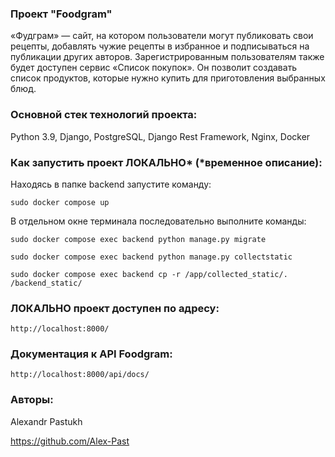 ### Проект "Foodgram"

«Фудграм» — сайт, на котором пользователи могут публиковать свои рецепты, добавлять чужие рецепты в избранное и подписываться на публикации других авторов. Зарегистрированным пользователям также будет доступен сервис «Список покупок». Он позволит создавать список продуктов, которые нужно купить для приготовления выбранных блюд.

### Основной стек технологий проекта:

Python 3.9, Django, PostgreSQL, Django Rest Framework, Nginx, Docker

### Как запустить проект ЛОКАЛЬНО* (*временное описание):


Находясь в папке backend запустите команду:

```
sudo docker compose up
```
В отдельном окне терминала последовательно выполните команды:

```
sudo docker compose exec backend python manage.py migrate
```

```
sudo docker compose exec backend python manage.py collectstatic
```

```
sudo docker compose exec backend cp -r /app/collected_static/. /backend_static/
```

### ЛОКАЛЬНО проект доступен по адресу:

```
http://localhost:8000/
```

### Документация к API Foodgram:

```
http://localhost:8000/api/docs/
```

### Авторы:

Alexandr Pastukh

https://github.com/Alex-Past